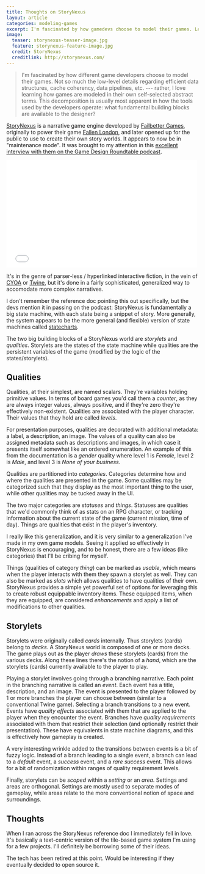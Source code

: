 ```yaml
---
title: Thoughts on StoryNexus
layout: article
categories: modeling-games
excerpt: I'm fascinated by how gamedevs choose to model their games. Let's take a look at StoryNexus, from Failbetter Games.
image:
  teaser: storynexus-teaser-image.jpg
  feature: storynexus-feature-image.jpg
  credit: StoryNexus
  creditlink: http://storynexus.com/
---
```


> I'm fascinated by how different game developers choose to model their games. Not so much the low-level details regarding efficient data structures, cache coherency, data pipelines, etc. --- rather, I love learning how games are modeled in their own self-selected abstract terms. This decomposition is usually most apparent in how the tools used by the developers operate: what fundamental building blocks are available to the designer?

[StoryNexus](https://docs.google.com/document/d/1K1wnNJoBhxr17fe3kHQTnpvWLdyxeKWZBKivDQHsdJg/edit) is a narrative game engine developed by [Failbetter Games](http://www.failbettergames.com/), originally to power their game [Fallen London](http://www.failbettergames.com/fallen-london/), and later opened up for the public to use to create their own story worlds. It appears to now be in "maintenance mode". It was brought to my attention in this [excellent interview with them on the Game Design Roundtable podcast](http://thegamedesignroundtable.com/2014/10/07/episode-100-failbetter-game-and-fallen-london/).

<iframe src="//player.vimeo.com/video/51452782" width="500" height="281" frameborder="0" webkitallowfullscreen mozallowfullscreen allowfullscreen></iframe>

It's in the genre of parser-less / hyperlinked interactive fiction, in the vein of [CYOA](http://en.wikipedia.org/wiki/Choose_Your_Own_Adventure) or [Twine](http://twinery.org/), but it's done in a fairly sophisticated, generalized way to accomodate more complex narratives.

I don't remember the reference doc pointing this out specifically, but the devs mention it in passing on the podcast: StoryNexus is fundamentally a big state machine, with each state being a snippet of story. More generally, the system appears to be the more general (and flexible) version of state machines called [statecharts](http://en.wikipedia.org/wiki/State_diagram#Harel_statechart).

The two big building blocks of a StoryNexus world are *storylets* and *qualities*. Storylets are the states of the state machine while qualities are the persistent variables of the game (modified by the logic of the states/storylets).

## Qualities

Qualities, at their simplest, are named scalars. They're variables holding primitive values. In terms of board games you'd call them a *counter*, as they are always integer values, always positive, and if they're zero they're effectively non-existent. Qualities are associated with the player character. Their values that they hold are called *levels*.

For presentation purposes, qualities are decorated with additional metadata: a label, a description, an image. The values of a quality can also be assigned metadata such as descriptions and images, in which case it presents itself somewhat like an ordered enumeration. An example of this from the documentation is a *gender* quality where level 1 is *Female*, level 2 is *Male*, and level 3 is *None of your business*.

Qualities are partitioned into *categories*. Categories determine how and where the qualities are presented in the game. Some qualities may be categorized such that they display as the most important thing to the user, while other qualities may be tucked away in the UI.

The two major categories are *statuses* and *things*. Statuses are qualities that we'd commonly think of as stats on an RPG character, or tracking information about the current state of the game (current mission, time of day). Things are qualities that exist in the player's inventory.

I really like this generalization, and it is very similar to a generalization I've made in my own game models. Seeing it applied so effectively in StoryNexus is encouraging, and to be honest, there are a few ideas (like categories) that I'll be cribing for myself.

Things (qualities of category *thing*) can be marked as *usable*, which means when the player interacts with them they spawn a storylet as well. They can also be marked as *slots* which allows qualities to have qualities of their own. StoryNexus provides a simple yet powerful set of options for leveraging this to create robust equippable inventory items. These equipped items, when they are equipped, are considered *enhancements* and apply a list of modifications to other qualities.

## Storylets

Storylets were originally called *cards* internally. Thus storylets (cards) belong to *decks*. A StoryNexus world is composed of one or more decks. The game plays out as the player *draws* these storylets (cards) from the various decks. Along these lines there's the notion of a *hand*, which are the storylets (cards) currently available to the player to play.

Playing a storylet involves going through a branching narrative. Each point in the branching narrative is called an *event*. Each event has a title, description, and an image. The event is presented to the player followed by 1 or more branches the player can choose between (similar to a conventional Twine game). Selecting a branch transitions to a new event. Events have *quality effects* associated with them that are applied to the player when they encounter the event. Branches have *quality requirements* associated with them that restrict their selection (and optionally restrict their presentation). These have equivalents in state machine diagrams, and this is effectively how gameplay is created.

A very interesting wrinkle added to the transitions between events is a bit of fuzzy logic. Instead of a branch leading to a single event, a branch can lead to a *default* event, a *success* event, and a *rare success* event. This allows for a bit of randomization within ranges of quality requirement levels.

Finally, storylets can be *scoped* within a *setting* or an *area*. Settings and areas are orthogonal. Settings are mostly used to separate modes of gameplay, while areas relate to the more conventional notion of space and surroundings.

## Thoughts

When I ran across the StoryNexus reference doc I immediately fell in love. It's basically a text-centric version of the tile-based game system I'm using for a few projects. I'll definitely be borrowing some of their ideas.

The tech has been retired at this point. Would be interesting if they eventually decided to open source it.

